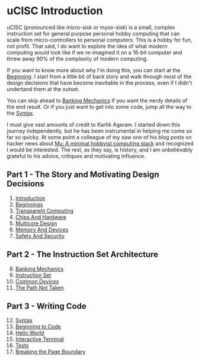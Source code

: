 # uCISC Introduction

uCISC (pronounced like micro-sisk or myoo-sisk) is a small, complex instruction
set for general purpose personal hobby computing that can scale from
micro-controllers to personal computers. This is a hobby for fun, not profit. That
said, I do want to explore the idea of what modern computing would look like if we
re-imagined it on a 16-bit computer and threw away 90% of the complexity of modern
computing.

If you want to know more about why I'm doing this, you can start at the
[Beginning](02_Beginnings.md). I start from a little bit of back story and walk
through most of the design decisions that have become inevitable in the process,
even if I didn't undertand them at the outset.

You can skip ahead to [Banking Mechanics](08_Banking_Mechanics.md) if you want the
nerdy details of the end result. Or if you just want to get into some code, jump all
the way to the [Syntax](12_Syntax.md).

I must give vast amounts of credit to Kartik Agaram. I started down this journey
independently, but he has been instrumental in helping me come so far so quicky. At
some point a colleague of my saw one of his blog posts on hacker news about
[Mu: A minimal hobbyist computing stack](http://akkartik.name/post/mu-2019-1) and
recognized I would be interested. The rest, as they say, is history, and I am
unbelievably grateful to his advice, critiques and motivating influence.

## Part 1 - The Story and Motivating Design Decisions

1. [Introduction](01_Introduction.md)
2. [Beginnings](02_Beginnings.md)
3. [Transparent Computing](03_Transparent_Computing.md)
4. [Chips And Hardware](04_Chips_And_Hardware.md)
5. [Multicore Design](05_Multicore_Design.md)
6. [Memory And Devices](06_Memory_And_Devices.md)
7. [Safety And Security](07_Safety_And_Security.md)

## Part 2 - The Instruction Set Architecture

8. [Banking Mechanics](08_Banking_Mechanics.md)
9. [Instruction Set](09_Instruction_Set.md)
10. [Common Devices](10_Common_Devices.md)
11. [The Path Not Taken](11_The_Path_Not_Taken.md)

## Part 3 - Writing Code

12. [Syntax](12_Syntax.md)
13. [Beginning to Code](13_Beginning_To_Code.md)
14. [Hello World](14_Hello_World.md)
15. [Interactive Terminal](15_Interactive_Terminal.md)
16. [Tests](16_Tests.md)
17. [Breaking the Page Boundary](17_Breaking_The_Page_Boundary.md)

